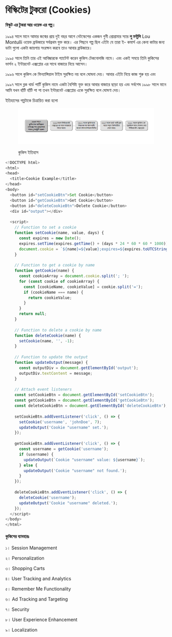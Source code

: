# বিস্কিটের টুকরো (Cookies)

#### **বিস্কুট এর টুকরা আর ওয়েভ এর গল্প।**

১৯৯৪ সালে মানে আমার জন্মের প্রায় দুই বছর আগে নেটস্কেপের একজন গুনী প্রোগ্রামার স্যার **লু মন্টুলি** Lou Montulli ওয়েভ ব্রাউজারে সর্বপ্রথম যুক্ত করে। এর পিছনে গল্প ছিল এইটা যে তারা ই- কমার্স এর কেনা কাটার জন্য ডাটা গুলো একটা জায়গায় সংরক্ষন করবে তাও আবার ব্রাউজারে।&#x20;

১৯৯৫ সালে তিনি তার এই আবিষ্কারকে প্যাটেন্ট করেন কুকিস টেকনোলজি নামে। এবং একই সময়ে তিনি কুকিসের ভার্সন ২ ইন্টারনেট এক্সপ্লোর এর সাথে বাজারে নিয়ে আসেন।&#x20;

১৯৯৬ সালে কুকিস কে ফিন্যান্সিয়াল টাইম সুরক্ষিত নয় বলে ঘোষনা দেয়। আবার এইটা নিয়ে কাজ শুরু হয় এবং

১৯৯৭ সালে ব্লক থার্ড পার্টি কুকিস নামে একটা বৈশিষ্ট্য যুক্ত করে আবার বাজারে ছাড়া হয় এবং সর্বশেষ ১৯৯৮ সালে মানে আমি যখন হাঁটি হাঁটি পা পা তখন ইন্টারনেট  এক্সপ্লোর একে সুরক্ষিত বলে ঘোষণা দেয়।&#x20;

ইতিহাসের গল্পটাকে চিত্রায়িত করা হলো &#x20;

<figure><img src="../../.gitbook/assets/image (1) (1) (1) (1).png" alt=""><figcaption><p>কুকিস ইতিহাস </p></figcaption></figure>

```javascript
<!DOCTYPE html>
<html>
<head>
  <title>Cookie Example</title>
</head>
<body>
  <button id="setCookieBtn">Set Cookie</button>
  <button id="getCookieBtn">Get Cookie</button>
  <button id="deleteCookieBtn">Delete Cookie</button>
  <div id="output"></div>

  <script>
    // Function to set a cookie
    function setCookie(name, value, days) {
      const expires = new Date();
      expires.setTime(expires.getTime() + (days * 24 * 60 * 60 * 1000));
      document.cookie = `${name}=${value};expires=${expires.toUTCString()};path=/`;
    }

    // Function to get a cookie by name
    function getCookie(name) {
      const cookieArray = document.cookie.split('; ');
      for (const cookie of cookieArray) {
        const [cookieName, cookieValue] = cookie.split('=');
        if (cookieName === name) {
          return cookieValue;
        }
      }
      return null;
    }

    // Function to delete a cookie by name
    function deleteCookie(name) {
      setCookie(name, '', -1);
    }

    // Function to update the output
    function updateOutput(message) {
      const outputDiv = document.getElementById('output');
      outputDiv.textContent = message;
    }

    // Attach event listeners
    const setCookieBtn = document.getElementById('setCookieBtn');
    const getCookieBtn = document.getElementById('getCookieBtn');
    const deleteCookieBtn = document.getElementById('deleteCookieBtn');

    setCookieBtn.addEventListener('click', () => {
      setCookie('username', 'johnDoe', 7);
      updateOutput('Cookie "username" set.');
    });

    getCookieBtn.addEventListener('click', () => {
      const username = getCookie('username');
      if (username) {
        updateOutput(`Cookie "username" value: ${username}`);
      } else {
        updateOutput('Cookie "username" not found.');
      }
    });

    deleteCookieBtn.addEventListener('click', () => {
      deleteCookie('username');
      updateOutput('Cookie "username" deleted.');
    });
  </script>
</body>
</html>

```

#### কুকিসের ব্যাবহারঃ

১। Session Management

২। Personalization

৩। Shopping Carts

৪। User Tracking and Analytics

৫। Remember Me Functionality

৬। Ad Tracking and Targeting

৭। Security

৮। User Experience Enhancement

৯। Localization
